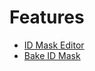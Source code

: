 # Features
- [ID Mask Editor](features/id_mask_editor.md)
- [Bake ID Mask](features/bake_id_mask.md)
